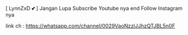 [ LynnZxD 💕 ]
Jangan Lupa Subscribe Youtube nya
end Follow Instagram nya 

link ch : https://whatsapp.com/channel/0029VaoNzzlJJhzQTJBL5n0F
